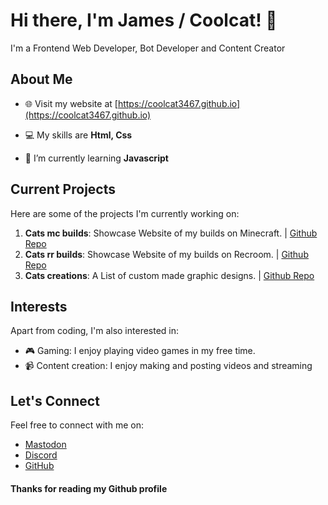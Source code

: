 # Hi there, I'm James / Coolcat! 👋

I'm a Frontend Web Developer, Bot Developer and Content Creator

## About Me

- 🌐 Visit my website at [https://coolcat3467.github.io](https://coolcat3467.github.io)

- 💻 My skills are **Html, Css**

- 🌱 I’m currently learning **Javascript**


## Current Projects

Here are some of the projects I'm currently working on:

1. **Cats mc builds**: Showcase Website of my builds on Minecraft. | [Github Repo]() 
2. **Cats rr builds**: Showcase Website of my builds on Recroom. | [Github Repo]() 
3. **Cats creations**: A List of custom made graphic designs. | [Github Repo]() 

## Interests

Apart from coding, I'm also interested in:

- 🎮 Gaming: I enjoy playing video games in my free time.
- 📹 Content creation: I enjoy making and posting videos and streaming

## Let's Connect

Feel free to connect with me on:

- [Mastodon](https://mastodon.social/@Coolcat3467)
- [Discord](https://discord.com/invite/TDb6YsYndW)
- [GitHub](https://github.com/coolcat3467)

#### Thanks for reading my Github profile

